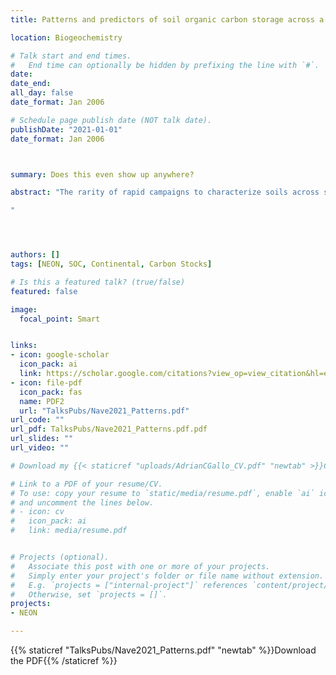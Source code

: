 ```yaml
---
title: Patterns and predictors of soil organic carbon storage across a continental-scale network

location: Biogeochemistry

# Talk start and end times.
#   End time can optionally be hidden by prefixing the line with `#`.
date: 
date_end: 
all_day: false
date_format: Jan 2006

# Schedule page publish date (NOT talk date).
publishDate: "2021-01-01"
date_format: Jan 2006



summary: Does this even show up anywhere? 

abstract: "The rarity of rapid campaigns to characterize soils across scales limits opportunities to investigate variation in soil carbon stocks (SOC) storage simultaneously at large and small scales, with and without site-level replication. We used data from two complementary campaigns at 40 sites in the United States across the National Ecological Observatory Network (NEON), in which one campaign sampled profiles from closely co-located intensive plots and physically composited similar horizons, and the other sampled dozens of pedons across the landscape at each site. We demonstrate some consistencies between these distinct designs, while also revealing that within-site replication reveals patterns and predictors of SOC stocks not detectable with non-replicated designs. Both designs demonstrate that SOC stocks of whole soil profiles vary across continental-scale climate gradients. However, broad climate patterns may mask the importance of localized variation in soil physicochemical properties, as captured by within-site sampling, especially for SOC stocks of discrete genetic horizons. Within-site replication also reveals examples in which expectations based on readily explained continental-scale patterns do not hold. For example, even wide-ranging drainage class sequences within landscapes do not duplicate the clear differences in profile SOC stocks across drainage classes at the continental scale, and physicochemical factors associated with increasing B horizon SOC stocks at continental scales frequently do not follow the same patterns within landscapes. Because inferences from SOC studies are a product of their context (where, when, how), this study provides context—in terms of SOC stocks and the factors that influence them—for others assessing soils and the C cycle at NEON sites.

"




authors: []
tags: [NEON, SOC, Continental, Carbon Stocks]

# Is this a featured talk? (true/false)
featured: false

image: 
  focal_point: Smart


links:
- icon: google-scholar 
  icon_pack: ai
  link: https://scholar.google.com/citations?view_op=view_citation&hl=en&user=miYEsFoAAAAJ&citation_for_view=miYEsFoAAAAJ:ULOm3_A8WrAC
- icon: file-pdf
  icon_pack: fas
  name: PDF2
  url: "TalksPubs/Nave2021_Patterns.pdf"
url_code: ""
url_pdf: TalksPubs/Nave2021_Patterns.pdf.pdf
url_slides: ""
url_video: ""

# Download my {{< staticref "uploads/AdrianCGallo_CV.pdf" "newtab" >}}CV

# Link to a PDF of your resume/CV.
# To use: copy your resume to `static/media/resume.pdf`, enable `ai` icons in `params.toml`, 
# and uncomment the lines below.
# - icon: cv
#   icon_pack: ai
#   link: media/resume.pdf


# Projects (optional).
#   Associate this post with one or more of your projects.
#   Simply enter your project's folder or file name without extension.
#   E.g. `projects = ["internal-project"]` references `content/project/deep-learning/index.md`.
#   Otherwise, set `projects = []`.
projects:
- NEON

---
```

{{% staticref "TalksPubs/Nave2021_Patterns.pdf" "newtab" %}}Download the PDF{{% /staticref %}}
